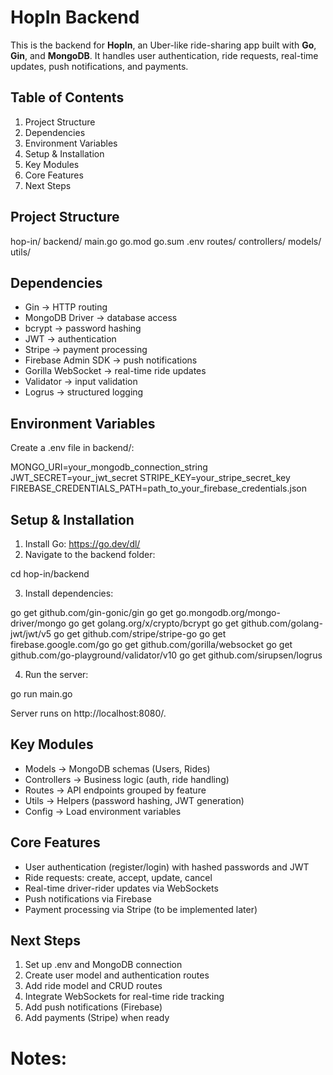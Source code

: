 # HopIn Backend

This is the backend for **HopIn**, an Uber-like ride-sharing app built with **Go**, **Gin**, and **MongoDB**. It handles user authentication, ride requests, real-time updates, push notifications, and payments.

## Table of Contents

1. Project Structure
2. Dependencies
3. Environment Variables
4. Setup & Installation
5. Key Modules
6. Core Features
7. Next Steps

## Project Structure

hop-in/
backend/
main.go
go.mod
go.sum
.env
routes/
controllers/
models/
utils/

## Dependencies

- Gin → HTTP routing
- MongoDB Driver → database access
- bcrypt → password hashing
- JWT → authentication
- Stripe → payment processing
- Firebase Admin SDK → push notifications
- Gorilla WebSocket → real-time ride updates
- Validator → input validation
- Logrus → structured logging

## Environment Variables

Create a .env file in backend/:

MONGO_URI=your_mongodb_connection_string
JWT_SECRET=your_jwt_secret
STRIPE_KEY=your_stripe_secret_key
FIREBASE_CREDENTIALS_PATH=path_to_your_firebase_credentials.json

## Setup & Installation

1. Install Go: https://go.dev/dl/
2. Navigate to the backend folder:

cd hop-in/backend

3. Install dependencies:

go get github.com/gin-gonic/gin
go get go.mongodb.org/mongo-driver/mongo
go get golang.org/x/crypto/bcrypt
go get github.com/golang-jwt/jwt/v5
go get github.com/stripe/stripe-go
go get firebase.google.com/go
go get github.com/gorilla/websocket
go get github.com/go-playground/validator/v10
go get github.com/sirupsen/logrus

4. Run the server:

go run main.go

Server runs on http://localhost:8080/.

## Key Modules

- Models → MongoDB schemas (Users, Rides)
- Controllers → Business logic (auth, ride handling)
- Routes → API endpoints grouped by feature
- Utils → Helpers (password hashing, JWT generation)
- Config → Load environment variables

## Core Features

- User authentication (register/login) with hashed passwords and JWT
- Ride requests: create, accept, update, cancel
- Real-time driver-rider updates via WebSockets
- Push notifications via Firebase
- Payment processing via Stripe (to be implemented later)

## Next Steps

1. Set up .env and MongoDB connection
2. Create user model and authentication routes
3. Add ride model and CRUD routes
4. Integrate WebSockets for real-time ride tracking
5. Add push notifications (Firebase)
6. Add payments (Stripe) when ready

# Notes:
